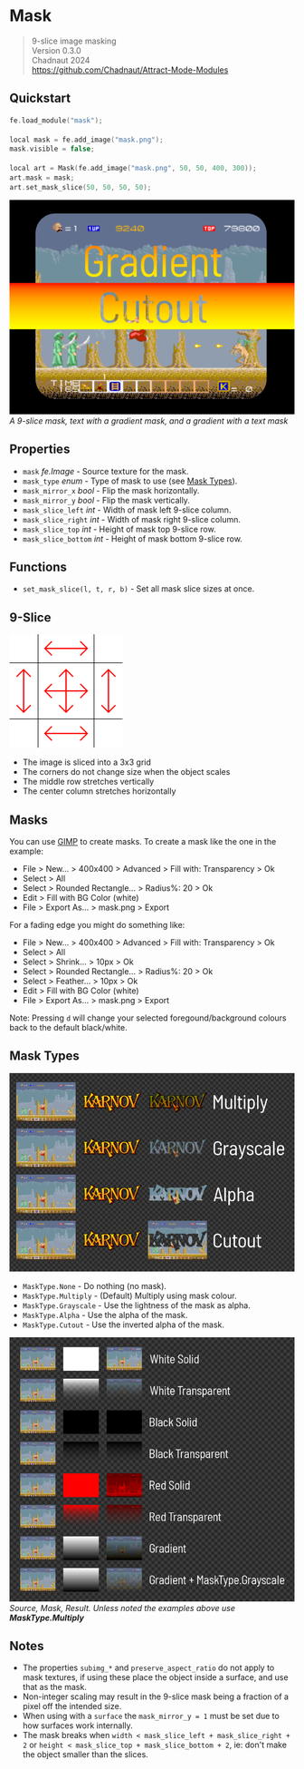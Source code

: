 # Mask

> 9-slice image masking  
> Version 0.3.0  
> Chadnaut 2024  
> https://github.com/Chadnaut/Attract-Mode-Modules

## Quickstart

```cpp
fe.load_module("mask");

local mask = fe.add_image("mask.png");
mask.visible = false;

local art = Mask(fe.add_image("mask.png", 50, 50, 400, 300));
art.mask = mask;
art.set_mask_slice(50, 50, 50, 50);
```

![Example](example.png)\
*A 9-slice mask, text with a gradient mask, and a gradient with a text mask*

## Properties

- `mask` *fe.Image* - Source texture for the mask.
- `mask_type` *enum* - Type of mask to use (see [Mask Types](#mask-types)).
- `mask_mirror_x` *bool* - Flip the mask horizontally.
- `mask_mirror_y` *bool* - Flip the mask vertically.
- `mask_slice_left` *int* - Width of mask left 9-slice column.
- `mask_slice_right` *int* - Width of mask right 9-slice column.
- `mask_slice_top` *int* - Height of mask top 9-slice row.
- `mask_slice_bottom` *int* - Height of mask bottom 9-slice row.

## Functions

- `set_mask_slice(l, t, r, b)` - Set all mask slice sizes at once.

## 9-Slice

![Example](example-slice.png)

- The image is sliced into a 3x3 grid
- The corners do not change size when the object scales
- The middle row stretches vertically
- The center column stretches horizontally

## Masks

You can use [GIMP](https://www.gimp.org/downloads/) to create masks. To create a mask like the one in the example:
- File > New... > 400x400 > Advanced > Fill with: Transparency > Ok
- Select > All
- Select > Rounded Rectangle... > Radius%: 20 > Ok
- Edit > Fill with BG Color (white)
- File > Export As... > mask.png > Export

For a fading edge you might do something like:
- File > New... > 400x400 > Advanced > Fill with: Transparency > Ok
- Select > All
- Select > Shrink... > 10px > Ok
- Select > Rounded Rectangle... > Radius%: 20 > Ok
- Select > Feather... > 10px > Ok
- Edit > Fill with BG Color (white)
- File > Export As... > mask.png > Export

Note: Pressing `d` will change your selected foregound/background colours back to the default black/white.

## Mask Types

![Example](example3.png)

- `MaskType.None` - Do nothing (no mask).
- `MaskType.Multiply` - (Default) Multiply using mask colour.
- `MaskType.Grayscale` - Use the lightness of the mask as alpha.
- `MaskType.Alpha` - Use the alpha of the mask.
- `MaskType.Cutout` - Use the inverted alpha of the mask.

![Example](example2.png)\
*Source, Mask, Result. Unless noted the examples above use **MaskType.Multiply***

## Notes

- The properties `subimg_*` and `preserve_aspect_ratio` do not apply to mask textures, if using these place the object inside a surface, and use that as the mask.
- Non-integer scaling may result in the 9-slice mask being a fraction of a pixel off the intended size.
- When using with a `surface` the `mask_mirror_y = 1` must be set due to how surfaces work internally.
- The mask breaks when `width < mask_slice_left + mask_slice_right + 2` or `height < mask_slice_top + mask_slice_bottom + 2`, ie: don't make the object smaller than the slices.

